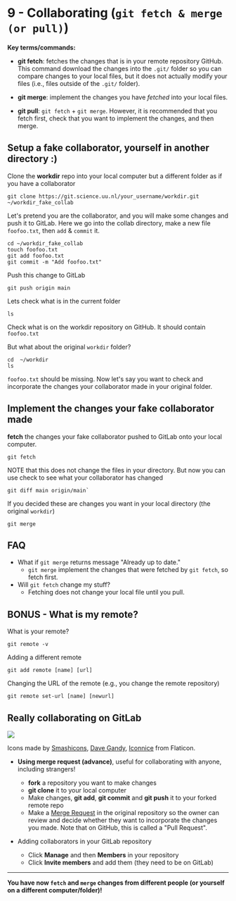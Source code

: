 # 9 - Collaborating (`git fetch & merge (or pull)`)

**Key terms/commands:**

* **git fetch**: fetches the changes that is in your remote repository GitHub. This command download the changes into the `.git/` folder so you can compare changes to your local files, but it does not actually modify your files (i.e., files outside of the `.git/` folder).

* **git merge**: implement the changes you have *fetched* into your local files.

* **git pull**: `git fetch` + `git merge`. However, it is recommended that you fetch first, check that you want to implement the changes, and then merge.


## Setup a fake collaborator, yourself in another directory :)

Clone the **workdir** repo into your local computer but a different folder as if you have a collaborator

```
git clone https://git.science.uu.nl/your_username/workdir.git ~/workdir_fake_collab
```

Let's pretend you are the collaborator, and you will make some changes and push it to GitLab.
Here we go into the collab directory, make a new file `foofoo.txt`, then `add` & `commit` it.

```
cd ~/workdir_fake_collab
touch foofoo.txt
git add foofoo.txt
git commit -m "Add foofoo.txt"
```

Push this change to GitLab

```
git push origin main
```

Lets check what is in the current folder

```
ls
```

Check what is on the workdir repository on GitHub. It should contain `foofoo.txt`

But what about the original `workdir` folder?

```
cd  ~/workdir
ls
```

`foofoo.txt` should be missing. Now let's say you want to check and incorporate the changes your collaborator made in your original folder.

## Implement the changes your fake collaborator made

**fetch** the changes your fake collaborator pushed to GitLab onto your local computer.

```
git fetch
```

NOTE that this does not change the files in your directory. But now you can use check to see what your collaborator has changed

```
git diff main origin/main`
```

If you decided these are changes you want in your local directory (the original `workdir`)

```
git merge
```

## FAQ
* What if `git merge` returns message "Already up to date."
	+ `git merge` implement the changes that were fetched by `git fetch`, so fetch first.
* Will `git fetch` change my stuff?
	+ Fetching does not change your local file until you pull.

## BONUS - What is my remote?
What is your remote?

```
git remote -v
```

Adding a different remote

```
git add remote [name] [url]
```

Changing the URL of the remote (e.g., you change the remote repository)

```
git remote set-url [name] [newurl]
```

## Really collaborating on GitLab

![](img/ch9_collab_fig.png)


Icons made by [Smashicons](https://www.flaticon.com/authors/smashicons), [Dave Gandy](https://www.flaticon.com/authors/dave-gandy), [Iconnice](https://www.flaticon.com/authors/iconnice) from Flaticon.

* **Using merge request (advance)**, useful for collaborating with anyone, including strangers!
	+ **fork** a repository you want to make changes
	+ **git clone** it to your local computer
	+ Make changes, **git add**, **git commit** and **git push** it to your forked remote repo
	+ Make a [Merge Request](https://docs.gitlab.com/ee/user/project/merge_requests/creating_merge_requests.html) in the original repository so the owner can review and decide whether they want to incorporate the changes you made. Note that on GitHub, this is called a "Pull Request".

* Adding collaborators in your GitLab repository
	+ Click **Manage** and then **Members** in your repository
	+ Click **Invite members** and add them (they need to be on GitLab)


***
**You have now `fetch` and `merge` changes from different people (or yourself on a different computer/folder)!**


